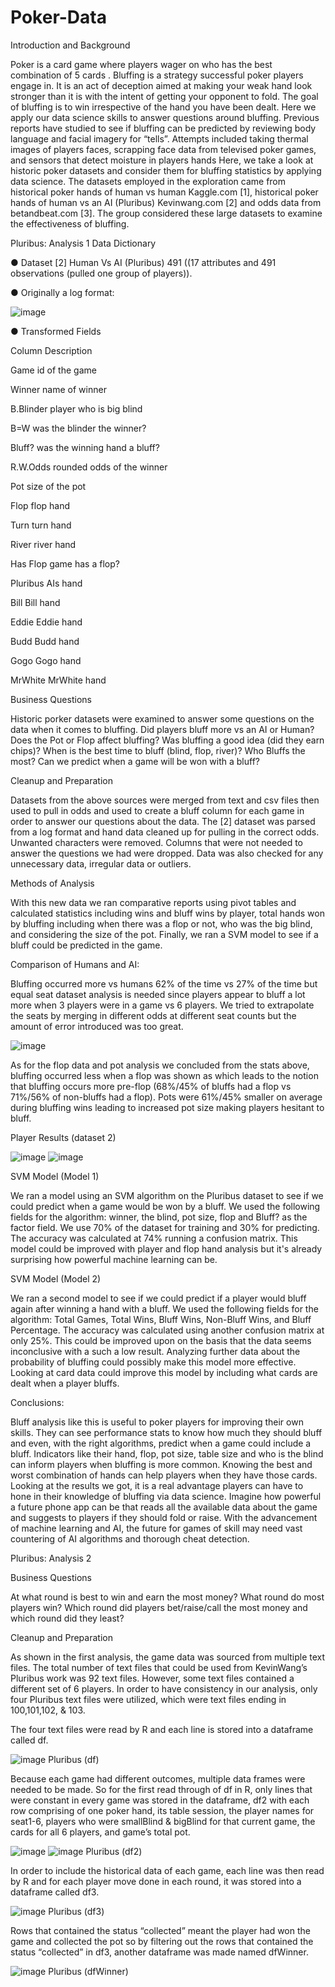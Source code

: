 # Poker-Data
Introduction and Background

Poker is a card game where players wager on who has the best combination of 5 cards . Bluffing is a strategy successful poker players engage in. It is an act of deception aimed at making your weak hand look stronger than it is with the intent of getting your opponent to fold. The goal of bluffing is to win irrespective of the hand you have been dealt. Here we apply our data science skills to answer questions around bluffing. Previous reports have studied to see if bluffing can be predicted by reviewing body language and facial imagery for “tells”. Attempts included taking thermal images of players faces, scrapping face data from televised poker games, and sensors that detect moisture in players hands 
Here, we take a look at historic poker datasets and consider them for bluffing statistics by applying data science. The datasets employed in the exploration came from historical poker hands of human vs human Kaggle.com [1], historical poker hands of human vs an AI (Pluribus) Kevinwang.com [2] and odds data from betandbeat.com [3]. The group considered these large datasets to examine the effectiveness of bluffing.

Pluribus: Analysis 1
Data Dictionary

●	Dataset [2] Human Vs AI (Pluribus) 491 ((17 attributes and 491 observations (pulled one group of players)).

●	Originally a log format:

![image](https://user-images.githubusercontent.com/113401627/216461019-8cd1e350-e771-46a0-8667-588996232f5b.png)

●	Transformed Fields 

Column Description

Game
id of the game

Winner
name of winner

B.Blinder
player who is big blind

B=W
was the blinder the winner?

Bluff?
was the winning hand a bluff?

R.W.Odds
rounded odds of the winner

Pot
size of the pot

Flop
flop hand

Turn
turn hand

River
river hand

Has Flop
game has a flop?

Pluribus
AIs hand

Bill
Bill hand

Eddie
Eddie hand

Budd
Budd hand

Gogo
Gogo hand

MrWhite
MrWhite hand

Business Questions

Historic porker datasets were examined to answer some questions on the data when it comes to bluffing. Did players bluff more vs an AI or Human? Does the Pot or Flop affect bluffing? Was bluffing a good idea (did they earn chips)? When is the best time to bluff (blind, flop, river)? Who Bluffs the most? Can we predict when a game will be won with a bluff? 

Cleanup and Preparation 

Datasets from the above sources were merged from text and csv files then used to pull in odds and used to create a bluff column for each game in order to answer our questions about the data. The [2] dataset was parsed from a log format and hand data cleaned up for pulling in the correct odds. Unwanted characters were removed. Columns that were not needed to answer the questions we had were dropped. Data was also checked for any unnecessary data, irregular data or outliers. 

Methods of Analysis

With this new data we ran comparative reports using pivot tables and calculated statistics including wins and bluff wins by player, total hands won by bluffing including when there was a flop or not, who was the big blind, and considering the size of the pot. Finally, we ran a SVM model to see if a bluff could be predicted in the game.

Comparison of Humans and AI:

Bluffing occurred more vs humans 62% of the time vs 27% of the time but equal seat dataset analysis is needed since players appear to bluff a lot more when 3 players were in a game vs 6 players.  We tried to extrapolate the seats by merging in different odds at different seat counts but the amount of error introduced was too great. 

![image](https://user-images.githubusercontent.com/113401627/216461273-5441b26b-8f7a-4b7f-a463-000663b08e95.png)

As for the flop data and pot analysis we concluded from the stats above, bluffing occurred less when a flop was shown as which leads to the notion that bluffing occurs more pre-flop (68%/45% of bluffs had a flop vs 71%/56% of non-bluffs had a flop). Pots were 61%/45% smaller on average during bluffing wins leading to increased pot size making players hesitant to bluff.

Player Results (dataset 2)

![image](https://user-images.githubusercontent.com/113401627/216461473-68a33833-6089-4844-9433-13cb78461e31.png)
![image](https://user-images.githubusercontent.com/113401627/216461509-346ff916-df72-4f56-b567-3b1485c602da.png)

SVM Model (Model 1)

We ran a model using an SVM algorithm on the Pluribus dataset to see if we could predict when a game would be won by a bluff. We used the following fields for the algorithm: winner, the blind, pot size, flop and Bluff? as the factor field. We use 70% of the dataset for training and 30% for predicting. The accuracy was calculated at 74% running a confusion matrix. This model could be improved with player and flop hand analysis but it's already surprising how powerful machine learning can be.

SVM Model (Model 2)

We ran a second model to see if we could predict if a player would bluff again after winning a hand with a bluff. We used the following fields for the algorithm: Total Games, Total Wins, Bluff Wins, Non-Bluff Wins, and Bluff Percentage. The accuracy was calculated using another confusion matrix at only 25%. This could be improved upon on the basis that the data seems inconclusive with a such a low result. Analyzing further data about the probability of bluffing could possibly make this model more effective. Looking at card data could improve this model by including what cards are dealt when a player bluffs.

Conclusions:

Bluff analysis like this is useful to poker players for improving their own skills. They can see performance stats to know how much they should bluff and even, with the right algorithms, predict when a game could include a bluff. Indicators like their hand, flop, pot size, table size and who is the blind can inform players when bluffing is more common. Knowing the best and worst combination of hands can help players when they have those cards. Looking at the results we got, it is a real advantage players can have to hone in their knowledge of bluffing via data science. Imagine how powerful a future phone app can be that reads all the available data about the game and suggests to players if they should fold or raise. With the advancement of machine learning and AI, the future for games of skill may need vast countering of AI algorithms and thorough cheat detection. 

Pluribus: Analysis 2

Business Questions

At what round is best to win and earn the most money? What round do most players win? Which round did players bet/raise/call the most money and which round did they least?

Cleanup and Preparation 

As shown in the first analysis, the game data was sourced from multiple text files. The total number of text files that could be used from KevinWang’s Pluribus work was 92 text files. However, some text files contained a different set of 6 players. In order to have consistency in our analysis, only four Pluribus text files were utilized, which were text files ending in 100,101,102, & 103.

The four text files were read by R and each line is stored into a dataframe called df. 

![image](https://user-images.githubusercontent.com/113401627/216461614-0b8d2555-ccb6-4a56-832a-1f72ed6024dc.png)
Pluribus (df)

Because each game had different outcomes, multiple data frames were needed to be made. So for the first read through of df in R, only lines that were constant in every game was stored in the dataframe, df2 with each row comprising of one poker hand, its table session, the player names for seat1-6, players who were smallBlind & bigBlind for that current game, the cards for all 6 players, and game’s total pot.
 
![image](https://user-images.githubusercontent.com/113401627/216461703-105f5637-149c-404e-9933-41d8b7e9dcc4.png)
![image](https://user-images.githubusercontent.com/113401627/216461715-ecc2d13d-89a0-486c-b96e-2012e0ab7ad7.png)
Pluribus (df2)

In order to include the historical data of each game, each line was then read by R and for each player move done in each round, it was stored into a dataframe called df3. 

![image](https://user-images.githubusercontent.com/113401627/216461826-c67751fe-22ba-468f-92b3-5fe09bc70e34.png)
Pluribus (df3)

Rows that contained the status “collected” meant the player had won the game and collected the pot so by filtering out the rows that contained the status “collected” in df3, another dataframe was made named dfWinner.

![image](https://user-images.githubusercontent.com/113401627/216461882-aef346e4-ec12-49fc-8b80-8dd79238476f.png)
Pluribus (dfWinner)



